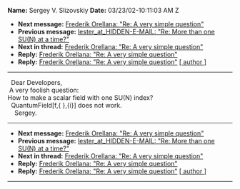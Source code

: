 **Name:** Sergey V. Slizovskiy
**Date:** 03/23/02-10:11:03 AM Z

  - **Next message:** [Frederik Orellana: "Re: A very simple
    question"](0072.html)
  - **Previous message:** [lester_at_HIDDEN-E-MAIL: "Re: More than one
    SU(N) at a time?"](0070.html)
  - **Next in thread:** [Frederik Orellana: "Re: A very simple
    question"](0072.html)
  - **Reply:** [Frederik Orellana: "Re: A very simple
    question"](0072.html)
  - **Reply:** [Frederik Orellana: "Re: A very simple
    question"](0073.html)
    [[ author ]](author.html#71)

-----

  Dear Developers,  
 A very foolish question:  
How to make a scalar field with one SU(N) index?  
  QuantumField[f,{ },{i}] does not work.  
    Sergey.  

-----

  - **Next message:** [Frederik Orellana: "Re: A very simple
    question"](0072.html)
  - **Previous message:** [lester_at_HIDDEN-E-MAIL: "Re: More than one
    SU(N) at a time?"](0070.html)
  - **Next in thread:** [Frederik Orellana: "Re: A very simple
    question"](0072.html)
  - **Reply:** [Frederik Orellana: "Re: A very simple
    question"](0072.html)
  - **Reply:** [Frederik Orellana: "Re: A very simple
    question"](0073.html)
    [[ author ]](author.html#71)

-----

